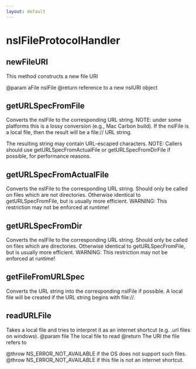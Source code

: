 ```yaml
---
layout: default
---
```


# nsIFileProtocolHandler #

## newFileURI ##

This method constructs a new file URI 

@param aFile nsIFile
@return reference to a new nsIURI object


## getURLSpecFromFile ##

Converts the nsIFile to the corresponding URL string.  NOTE: under
some platforms this is a lossy conversion (e.g., Mac Carbon build).
If the nsIFile is a local file, then the result will be a file://
URL string.

The resulting string may contain URL-escaped characters.
NOTE: Callers should use getURLSpecFromActualFile or
getURLSpecFromDirFile if possible, for performance reasons.


## getURLSpecFromActualFile ##

Converts the nsIFile to the corresponding URL string. Should
only be called on files which are not directories. Otherwise
identical to getURLSpecFromFile, but is usually more efficient.
WARNING: This restriction may not be enforced at runtime! 


## getURLSpecFromDir ##

Converts the nsIFile to the corresponding URL string. Should
only be called on files which are directories. Otherwise
identical to getURLSpecFromFile, but is usually more efficient.
WARNING: This restriction may not be enforced at runtime! 


## getFileFromURLSpec ##

Converts the URL string into the corresponding nsIFile if possible.
A local file will be created if the URL string begins with file://.


## readURLFile ##

Takes a local file and tries to interpret it as an internet shortcut
(e.g. .url files on windows).
@param file The local file to read
@return The URI the file refers to

@throw NS_ERROR_NOT_AVAILABLE if the OS does not support such files.
@throw NS_ERROR_NOT_AVAILABLE if this file is not an internet shortcut.

